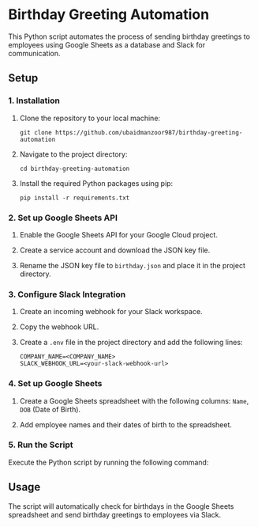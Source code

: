# Birthday Greeting Automation

This Python script automates the process of sending birthday greetings to employees using Google Sheets as a database and Slack for communication.

## Setup

### 1. Installation

1. Clone the repository to your local machine:

   ```
   git clone https://github.com/ubaidmanzoor987/birthday-greeting-automation
   ```

2. Navigate to the project directory:

   ```
   cd birthday-greeting-automation
   ```

3. Install the required Python packages using pip:

   ```
   pip install -r requirements.txt
   ```

### 2. Set up Google Sheets API

1. Enable the Google Sheets API for your Google Cloud project.

2. Create a service account and download the JSON key file.

3. Rename the JSON key file to `birthday.json` and place it in the project directory.

### 3. Configure Slack Integration

1. Create an incoming webhook for your Slack workspace.

2. Copy the webhook URL.

3. Create a `.env` file in the project directory and add the following lines:

   ```
   COMPANY_NAME=<COMPANY_NAME>
   SLACK_WEBHOOK_URL=<your-slack-webhook-url>
   ```

### 4. Set up Google Sheets

1. Create a Google Sheets spreadsheet with the following columns: `Name`, `DOB` (Date of Birth).

2. Add employee names and their dates of birth to the spreadsheet.

### 5. Run the Script

Execute the Python script by running the following command:

## Usage

The script will automatically check for birthdays in the Google Sheets spreadsheet and send birthday greetings to employees via Slack.
